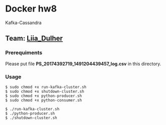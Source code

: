 # Docker hw8
Kafka-Cassandra

## Team: [Liia_Dulher](https://github.com/LiiaDulher)

### Prerequiments
Please put file <b>PS_20174392719_1491204439457_log.csv</b> in this directory.<br>

### Usage
````
$ sudo chmod +x run-kafka-cluster.sh
$ sudo chmod +x shutdown-cluster.sh
$ sudo chmod +x python-producer.sh
$ sudo chmod +x python-consumer.sh
````
````
$ ./run-kafka-cluster.sh
$ ./python-producer.sh
$ ./shutdown-cluster.sh
````

